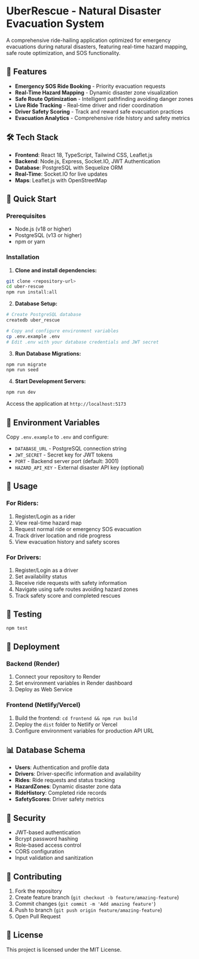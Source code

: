 # UberRescue - Natural Disaster Evacuation System

A comprehensive ride-hailing application optimized for emergency evacuations during natural disasters, featuring real-time hazard mapping, safe route optimization, and SOS functionality.

## 🚨 Features

- **Emergency SOS Ride Booking** - Priority evacuation requests
- **Real-Time Hazard Mapping** - Dynamic disaster zone visualization
- **Safe Route Optimization** - Intelligent pathfinding avoiding danger zones
- **Live Ride Tracking** - Real-time driver and rider coordination
- **Driver Safety Scoring** - Track and reward safe evacuation practices
- **Evacuation Analytics** - Comprehensive ride history and safety metrics

## 🛠 Tech Stack

- **Frontend**: React 18, TypeScript, Tailwind CSS, Leaflet.js
- **Backend**: Node.js, Express, Socket.IO, JWT Authentication
- **Database**: PostgreSQL with Sequelize ORM
- **Real-Time**: Socket.IO for live updates
- **Maps**: Leaflet.js with OpenStreetMap

## 🚀 Quick Start

### Prerequisites
- Node.js (v18 or higher)
- PostgreSQL (v13 or higher)
- npm or yarn

### Installation

1. **Clone and install dependencies:**
```bash
git clone <repository-url>
cd uber-rescue
npm run install:all
```

2. **Database Setup:**
```bash
# Create PostgreSQL database
createdb uber_rescue

# Copy and configure environment variables
cp .env.example .env
# Edit .env with your database credentials and JWT secret
```

3. **Run Database Migrations:**
```bash
npm run migrate
npm run seed
```

4. **Start Development Servers:**
```bash
npm run dev
```

Access the application at `http://localhost:5173`

## 🔧 Environment Variables

Copy `.env.example` to `.env` and configure:

- `DATABASE_URL` - PostgreSQL connection string
- `JWT_SECRET` - Secret key for JWT tokens
- `PORT` - Backend server port (default: 3001)
- `HAZARD_API_KEY` - External disaster API key (optional)

## 📱 Usage

### For Riders:
1. Register/Login as a rider
2. View real-time hazard map
3. Request normal ride or emergency SOS evacuation
4. Track driver location and ride progress
5. View evacuation history and safety scores

### For Drivers:
1. Register/Login as a driver
2. Set availability status
3. Receive ride requests with safety information
4. Navigate using safe routes avoiding hazard zones
5. Track safety score and completed rescues

## 🧪 Testing

```bash
npm test
```

## 🚀 Deployment

### Backend (Render)
1. Connect your repository to Render
2. Set environment variables in Render dashboard
3. Deploy as Web Service

### Frontend (Netlify/Vercel)
1. Build the frontend: `cd frontend && npm run build`
2. Deploy the `dist` folder to Netlify or Vercel
3. Configure environment variables for production API URL

## 📊 Database Schema

- **Users**: Authentication and profile data
- **Drivers**: Driver-specific information and availability
- **Rides**: Ride requests and status tracking
- **HazardZones**: Dynamic disaster zone data
- **RideHistory**: Completed ride records
- **SafetyScores**: Driver safety metrics

## 🔐 Security

- JWT-based authentication
- Bcrypt password hashing
- Role-based access control
- CORS configuration
- Input validation and sanitization

## 🤝 Contributing

1. Fork the repository
2. Create feature branch (`git checkout -b feature/amazing-feature`)
3. Commit changes (`git commit -m 'Add amazing feature'`)
4. Push to branch (`git push origin feature/amazing-feature`)
5. Open Pull Request

## 📄 License

This project is licensed under the MIT License.
